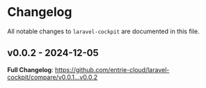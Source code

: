 # Changelog

All notable changes to `laravel-cockpit` are documented in this file.

## v0.0.2 - 2024-12-05

**Full Changelog**: https://github.com/entrie-cloud/laravel-cockpit/compare/v0.0.1...v0.0.2
